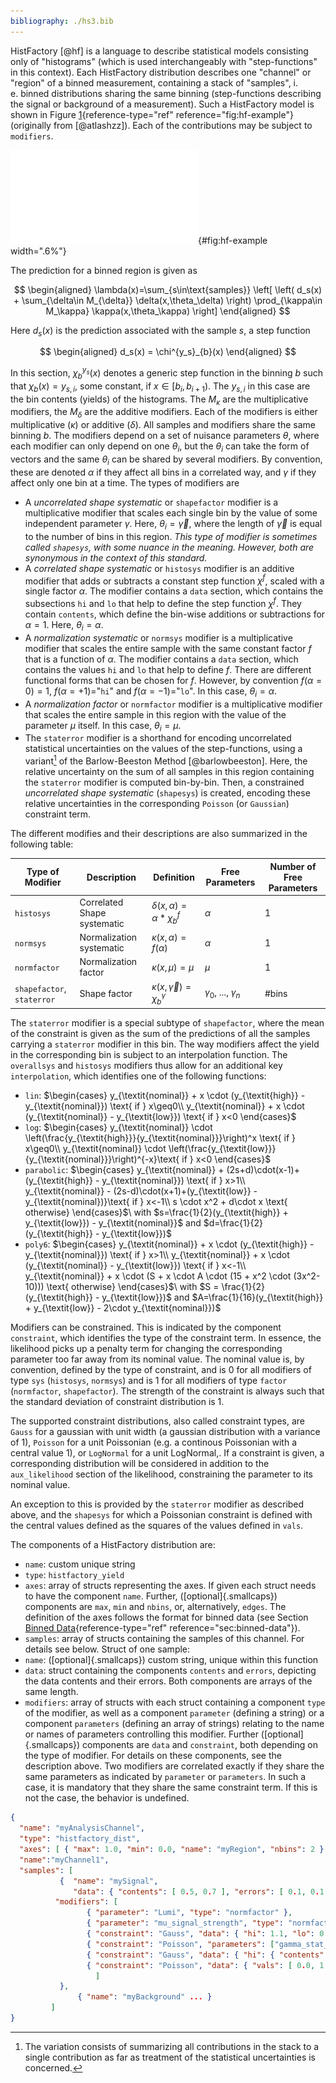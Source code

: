```yaml
---
bibliography: ./hs3.bib
---
```



HistFactory [@hf] is a language to describe statistical models consisting only of "histograms" (which is used interchangeably with "step-functions" in this context). Each HistFactory distribution describes one "channel" or "region" of a binned measurement, containing a stack of "samples", i. e.&nbsp;binned distributions sharing the same binning (step-functions describing the signal or background of a measurement). Such a HistFactory model is shown in Figure [1](#fig:hf-example){reference-type="ref" reference="fig:hf-example"} (originally from  [@atlashzz]). Each of the contributions may be subject to `modifiers`. 

![A binned statistical model describing a High Energy Physics measurement, in this case of the $H\rightarrow 4l$ process by the ATLAS collaboration. Three different sample (blue, red, violet) are considered.](/images/hf-example.pdf){#fig:hf-example width=".6\%"} 

The prediction for a binned region is given as 

$$
\begin{aligned} \lambda(x)=\sum_{s\in\text{samples}} \left[ \left( d_s(x) + \sum_{\delta\in M_{\delta}} \delta(x,\theta_\delta) \right) \prod_{\kappa\in M_\kappa} \kappa(x,\theta_\kappa)   \right] \end{aligned} 
$$



Here $d_s(x)$ is the prediction associated with the sample $s$, a step function 



$$
\begin{aligned} d_s(x) = \chi^{y_s}_{b}(x) \end{aligned} 
$$



In this section, $\chi^{y_s}_{b}(x)$ denotes a generic step function in the binning $b$ such that $\chi_{b}(x) = y_{s,i}$, some constant, if $x\in[b_i,b_{i+1})$. The $y_{s,i}$ in this case are the bin contents (yields) of the histograms. 
The $M_\kappa$ are the multiplicative modifiers, the $M_\delta$ are the additive modifiers. Each of the modifiers is either multiplicative ($\kappa$) or additive ($\delta$). All samples and modifiers share the same binning $b$. 
The modifiers depend on a set of nuisance parameters $\theta$, where each modifier can only depend on one $\theta_i$, but the $\theta_i$ can take the form of vectors and the same $\theta_i$ can be shared by several modifiers. By convention, these are denoted $\alpha$ if they affect all bins in a correlated way, and $\gamma$ if they affect only one bin at a time. The types of modifiers are 

-   A *uncorrelated shape systematic* or `shapefactor` modifier is a     multiplicative modifier that scales each single bin by the value of     some independent parameter $\gamma$. Here, $\theta_i=\vec{\gamma}$,     where the length of $\vec{\gamma}$ is equal to the number of bins in     this region. *This type of modifier is sometimes called `shapesys`,     with some nuance in the meaning. However, both are synonymous in the     context of this standard.* 
-   A *correlated shape systematic* or `histosys` modifier is an     additive modifier that adds or subtracts a constant step function     $\chi^f$, scaled with a single factor $\alpha$. The modifier     contains a `data` section, which contains the subsections     $\texttt{hi}$ and $\texttt{lo}$ that help to define the step     function $\chi^f$. They contain `contents`, which define the     bin-wise additions or subtractions for $\alpha=1$. Here,     $\theta_i=\alpha$. 
-   A *normalization systematic* or `normsys` modifier is a     multiplicative modifier that scales the entire sample with the same     constant factor $f$ that is a function of $\alpha$. The modifier     contains a `data` section, which contains the values $\texttt{hi}$     and $\texttt{lo}$ that help to define $f$. There are different     functional forms that can be chosen for $f$. However, by convention     $f(\alpha=0)=1$, $f(\alpha=+1)=$"`hi`" and     $f(\alpha=-1)=$"`lo`". In this case, $\theta_i=\alpha$. 
-   A *normalization factor* or `normfactor` modifier is a     multiplicative modifier that scales the entire sample in this region     with the value of the parameter $\mu$ itself. In this case,     $\theta_i=\mu$. 
-   The `staterror` modifier is a shorthand for encoding uncorrelated     statistical uncertainties on the values of the step-functions, using     a variant[^1] of the Barlow-Beeston Method [@barlowbeeston]. Here,     the relative uncertainty on the sum of all samples in this region     containing the `staterror` modifier is computed bin-by-bin. Then, a     constrained *uncorrelated shape systematic* (`shapesys`) is created,     encoding these relative uncertainties in the corresponding `Poisson`     (or `Gaussian`) constraint term. 

The different modifies and their descriptions are also summarized in the following table: 

| **Type of Modifier**         | **Description**               | **Definition**                               | **Free Parameters**           | **Number of Free Parameters** |
|------------------------------|-------------------------------|----------------------------------------------|-------------------------------|--------------------------------|
| `histosys`                   | Correlated Shape systematic   | $\delta(x,\alpha) = \alpha * \chi_b^f$       | $\alpha$                      | 1                              |
| `normsys`                    | Normalization systematic      | $\kappa(x,\alpha) = f(\alpha)$               | $\alpha$                      | 1                              |
| `normfactor`                 | Normalization factor          | $\kappa(x,\mu) = \mu$                        | $\mu$                         | 1                              |
| `shapefactor`, `staterror`   | Shape factor                  | $\kappa(x,\vec{\gamma}) = \chi_b^{\gamma}$   | $\gamma_0$, ..., $\gamma_n$   | #bins                          |

  
The `staterror` modifier is a special subtype of `shapefactor`, where the mean of the constraint is given as the sum of the predictions of all the samples carrying a `staterror` modifier in this bin. 
The way modifiers affect the yield in the corresponding bin is subject to an interpolation function. The `overallsys` and `histosys` modifiers thus allow for an additional key `interpolation`, which identifies one of the following functions: 

-   `lin`: $\begin{cases}     y_{\textit{nominal}} + x \cdot (y_{\textit{high}} - y_{\textit{nominal}}) \text{ if } x\geq0\\     y_{\textit{nominal}} + x \cdot (y_{\textit{nominal}} - y_{\textit{low}}) \text{ if } x<0     \end{cases}$ 
-   `log`: $\begin{cases}     y_{\textit{nominal}} \cdot \left(\frac{y_{\textit{high}}}{y_{\textit{nominal}}}\right)^x \text{ if } x\geq0\\     y_{\textit{nominal}} \cdot \left(\frac{y_{\textit{low}}}{y_{\textit{nominal}}}\right)^{-x}\text{ if } x<0     \end{cases}$ 
-   `parabolic`: $\begin{cases}     y_{\textit{nominal}} + (2s+d)\cdot(x-1)+(y_{\textit{high}} - y_{\textit{nominal}}) \text{ if } x>1\\     y_{\textit{nominal}} - (2s-d)\cdot(x+1)+(y_{\textit{low}} - y_{\textit{nominal})}\text{ if } x<-1\\     s \cdot x^2 + d\cdot x  \text{ otherwise}     \end{cases}$\     with     $s=\frac{1}{2}(y_{\textit{high}} + y_{\textit{low}}) - y_{\textit{nominal}}$     and $d=\frac{1}{2}(y_{\textit{high}} - y_{\textit{low}})$ 
-   `poly6`: $\begin{cases}     y_{\textit{nominal}} + x \cdot (y_{\textit{high}} - y_{\textit{nominal}}) \text{ if } x>1\\     y_{\textit{nominal}} + x \cdot (y_{\textit{nominal}} - y_{\textit{low}}) \text{ if } x<-1\\     y_{\textit{nominal}} + x \cdot (S + x \cdot A \cdot (15 + x^2 \cdot (3x^2-10))) \text{ otherwise}     \end{cases}$\     with $S = \frac{1}{2}(y_{\textit{high}} - y_{\textit{low}})$ and     $A=\frac{1}{16}(y_{\textit{high}} + y_{\textit{low}} - 2\cdot y_{\textit{nominal}})$ 

Modifiers can be constrained. This is indicated by the component `constraint`, which identifies the type of the constraint term. In essence, the likelihood picks up a penalty term for changing the corresponding parameter too far away from its nominal value. The nominal value is, by convention, defined by the type of constraint, and is 0 for all modifiers of type `sys` (`histosys`, `normsys`) and is 1 for all modifiers of type `factor` (`normfactor`, `shapefactor`). The strength of the constraint is always such that the standard deviation of constraint distribution is $1$. 

The supported constraint distributions, also called constraint types, are `Gauss` for a gaussian with unit width (a gaussian distribution with a variance of $1$), `Poisson` for a unit Poissonian (e.g. a continous Poissonian with a central value 1), or `LogNormal` for a unit LogNormal,. If a constraint is given, a corresponding distribution will be considered in addition to the `aux_likelihood` section of the likelihood, constraining the parameter to its nominal value. 

An exception to this is provided by the `staterror` modifier as described above, and the `shapesys` for which a Poissonian constraint is defined with the central values defined as the squares of the values defined in `vals`. 

The components of a HistFactory distribution are: 

-   `name`: custom unique string 
-   `type`: `histfactory_yield` 
-   `axes`: array of structs representing the axes. If given each struct     needs to have the component `name`. Further,     ([optional]{.smallcaps}) components are `max`, `min` and `nbins`,     or, alternatively, `edges`. The definition of the axes follows the     format for binned data (see Section 
    [Binned Data](#sec:binned-data){reference-type="ref"     reference="sec:binned-data"}). 
-   `samples`: array of structs containing the samples of this channel.     For details see below. 
Struct of one sample: 
-   `name`: ([optional]{.smallcaps}) custom string, unique within this     function 
-   `data`: struct containing the components `contents` and `errors`,     depicting the data contents and their errors. Both components are     arrays of the same length. 
-   `modifiers`: array of structs with each struct containing a     component `type` of the modifier, as well as a component `parameter`     (defining a string) or a component `parameters` (defining an array     of strings) relating to the name or names of parameters controlling     this modifier. Further ([optional]{.smallcaps}) components are     `data` and `constraint`, both depending on the type of modifier. For     details on these components, see the description above. 
Two modifiers are correlated exactly if they share the same parameters as indicated by `parameter` or `parameters`. In such a case, it is mandatory that they share the same constraint term. If this is not the case, the behavior is undefined. 

```json title="HistFactory"
{
  "name": "myAnalysisChannel",
  "type": "histfactory_dist",
  "axes": [ { "max": 1.0, "min": 0.0, "name": "myRegion", "nbins": 2 } ],
  "name":"myChannel1",
  "samples": [
  	       {  "name": "mySignal",
	       	  "data": { "contents": [ 0.5, 0.7 ], "errors": [ 0.1, 0.1 ] },
		  "modifiers": [
				 { "parameter": "Lumi", "type": "normfactor" },
				 { "parameter": "mu_signal_strength", "type": "normfactor" },
				 { "constraint": "Gauss", "data": { "hi": 1.1, "lo": 0.9 }, "parameter": "my_normalization_systematic_1", "type": "normsys" },
				 { "constraint": "Poisson", "parameters": ["gamma_stat_1","gamma_stat_2"], "type": "staterror" },
				 { "constraint": "Gauss", "data": { "hi": { "contents": [ -2.5, -3.1 ] }, "lo": { "contents": [ 2.2, 3.7 ] } }, "parameter": "my_correlated_shape_systematic_1", "type": "histosys" },
				 { "constraint": "Poisson", "data": { "vals": [ 0.0, 1.2 ] }, "parameter": "my_uncorrelated_shape_systematic_2", "type": "shapesys" }
			       ]
	       },
               { "name": "myBackground" ... }
	     ]
} 
```


[^1]: The variation consists of summarizing all contributions in the     stack to a single contribution as far as treatment of the     statistical uncertainties is concerned. 

